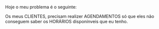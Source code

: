 Hoje o meu problema é o seguinte: 

Os meus CLIENTES, precisam realizer AGENDAMENTOS
só que eles não conseguem saber os HORÁRIOS
disponínveis que eu tenho.